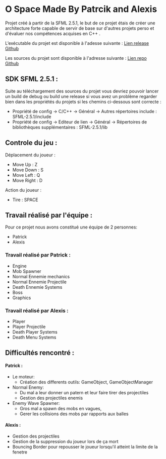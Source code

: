 # O Space Made By Patrcik and Alexis

Projet créé à partir de la SFML 2.5.1, le but de ce projet étais de créer une architecture forte capable de servir de base sur d'autres projets perso et d'évaluer nos compétences acquises en C++ .

L’exécutable du projet est disponible à l'adesse suivante :
[Lien release Github](https://github.com/AlexisAubineau/Project-Shooter/releases/tag/1.0.0)

Les sources du projet sont disponible à l'adresse suivante :
[Lien repo Github](https://github.com/AlexisAubineau/Project-Shooter)

## SDK SFML 2.5.1 : 
Suite au téléchargement des sources du projet vous devriez pouvoir lancer un build de debug ou build une release si vous avez un problème regarder bien dans les propriétés du projets si les chemins ci-dessous sont correcte :

 - Propriété de config -> C/C++ -> Général -> Autres répertoires include : SFML-2.5.1/include
 - Propriété de config -> Editeur de lien -> Général -> Répertoires de bibliothèques supplémentaires : SFML-2.5.1/lib

## Controle du jeu : 

Déplacement du joueur :
 
 - Move Up : Z
 - Move Down : S
 - Move Left : Q
 - Move Right : D
 
 Action du joueur :
 
  - Tire : SPACE

## Travail réalisé par l'équipe :

Pour ce projet nous avons constitué une équipe de 2 personnes:

 - Patrick
 - Alexis

### Travail réalisé par Patrick :

 - Engine
 - Mob Spawner
 - Normal Ennemie mechanics
 - Normal Ennemie Projectile
 - Death Ennemie Systems
 - Boss
 - Graphics

### Travail réalisé par Alexis :

 - Player
 - Player Projectile
 - Death Player Systems
 - Death Menu Systems

## Difficultés rencontré :

 #### Patrick :
 
  - Le moteur:
    * Création des differents outils: GameObject, GameObjectManager
- Normal Enemy:
    * Du mal a leur donner un patern et leur faire tirer des projectiles
    * Gestion des projectiles enemis
- Enemy Wave Spawner:
    * Gros mal a spawn des mobs en vagues, 
    * Gerer les collisions des mobs par rapports aux balles
    
 #### Alexis :
 
  - Gestion des projectiles
  - Gestion de la suppression du joueur lors de ça mort
  - Bouncing Border pour repousser le joueur lorsqu'il atteint la limite de la fenetre
